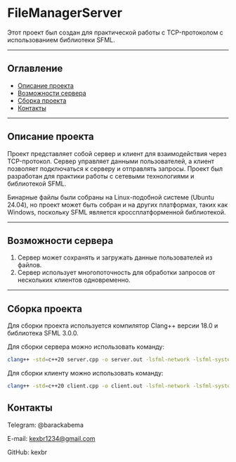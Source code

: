 # FileManagerServer

Этот проект был создан для практической работы с TCP-протоколом с использованием библиотеки SFML.

---

## Оглавление

- [Описание проекта](#описание-проекта)
- [Возможности сервера](#возможности-сервера)
- [Сборка проекта](#сборка-проекта)
- [Контакты](#контакты)

---

## Описание проекта

Проект представляет собой сервер и клиент для взаимодействия через TCP-протокол. Сервер управляет данными пользователей, а клиент позволяет подключаться к серверу и отправлять запросы. Проект был разработан для практики работы с сетевыми технологиями и библиотекой SFML.

Бинарные файлы были собраны на Linux-подобной системе (Ubuntu 24.04), но проект может быть собран и на других платформах, таких как Windows, поскольку SFML является кроссплатформенной библиотекой.

---

## Возможности сервера

1. Сервер может сохранять и загружать данные пользователей из файлов.
2. Сервер использует многопоточность для обработки запросов от нескольких клиентов одновременно.

---

## Сборка проекта

Для сборки проекта используется компилятор Clang++ версии 18.0 и библиотека SFML 3.0.0.

Для сборки сервера можно использовать команду:

```bash
clang++ -std=c++20 server.cpp -o server.out -lsfml-network -lsfml-system
```

Для сборки клиенту можно использовать команду:

```bash
clang++ -std=c++20 client.cpp -o client.out -lsfml-network -lsfml-system
```

## Контакты

Telegram: @barackabema

E-mail: kexbr1234@gmail.com

GitHub: kexbr